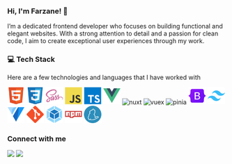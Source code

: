<h3 align="left">Hi, I'm Farzane!  👋 &nbsp;</h3>

<p align="left"> I’m a dedicated frontend developer who focuses on building functional and elegant websites. With a strong attention to detail and a passion for clean code, I aim to create exceptional user experiences through my work.

</br>

### 💻 Tech Stack

Here are a few technologies and languages that I have worked with

<div>
 <img src="https://github.com/devicons/devicon/blob/master/icons/html5/html5-original.svg" title="html5" alt="html5" width="40" height="40"/>
 <img src="https://github.com/devicons/devicon/blob/master/icons/css3/css3-original.svg" title="css" alt="css" width="40" height="40"/>
 <img src="https://github.com/devicons/devicon/blob/master/icons/sass/sass-original.svg" title="sass/scss" alt="sass/scss" width="40" height="40"/>
 <img src="https://github.com/devicons/devicon/blob/master/icons/javascript/javascript-original.svg" title="js" alt="js" width="40" height="40"/>
 <img src="https://github.com/devicons/devicon/blob/master/icons/typescript/typescript-original.svg" title="ts" alt="ts" width="40" height="40"/>
 <img src="https://github.com/devicons/devicon/blob/master/icons/vuejs/vuejs-original.svg" title="vue" alt="vue" width="40" height="40"/>
 <img src="https://seeklogo.com/images/N/nuxt-logo-1CCC5F38FD-seeklogo.com.png" title="nuxt" alt="nuxt" width="45" height="35"/>
 <img src="https://user-images.githubusercontent.com/7110136/29002857-9e802f08-7ab4-11e7-9c31-604b5d0d0c19.png" title="vuex" alt="vuex" width="40" height="40"/>
<img src="https://pinia.vuejs.org/logo.svg" title="pinia" alt="pinia" width="40" height="40"/>
<img src="https://github.com/devicons/devicon/blob/master/icons/bootstrap/bootstrap-original.svg" title="bootstrap" alt="bootstrap" width="40" height="40"/>
<img src="https://github.com/devicons/devicon/blob/master/icons/tailwindcss/tailwindcss-original.svg" title="tailwind" alt="tailwind" width="40" height="40"/>
<img src="https://github.com/devicons/devicon/blob/master/icons/vuetify/vuetify-original.svg" title="vuetify" alt="vuetify" width="40" height="40"/>
<img src="https://github.com/devicons/devicon/blob/master/icons/git/git-original.svg" title="git" alt="git" width="40" height="40"/>
<img src="https://github.com/devicons/devicon/blob/master/icons/webpack/webpack-original.svg" title="webpack" alt="webpack" width="40" height="40"/>
<img src="https://github.com/devicons/devicon/blob/master/icons/npm/npm-original-wordmark.svg" title="npm" alt="npm" width="40" height="40"/>
<img src="https://github.com/devicons/devicon/blob/master/icons/yarn/yarn-original.svg" title="yarn" alt="yarn" width="40" height="40"/>
</div>

### Connect with me

<div> 
  <a href = "mailto: farzane.madani@gmail.com"><img src="https://img.shields.io/badge/-Gmail-%23333?style=for-the-badge&logo=gmail&logoColor=white" target="_blank"></a>
  <a href="https://www.linkedin.com/in/farzanemadani/" target="_blank"><img src="https://img.shields.io/badge/-LinkedIn-%230077B5?style=for-the-badge&logo=linkedin&logoColor=white" target="_blank"></a> 
</div>
